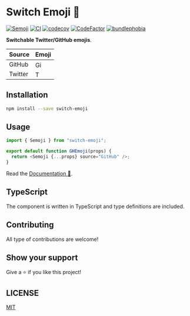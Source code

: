 # Switch Emoji 💃

[![Semoji](https://badgen.net/npm/v/switch-emoji)](https://www.npmjs.com/package/switch-emoji)
[![CI](https://github.com/MauricioRobayo/switch-emoji/actions/workflows/main.yml/badge.svg)](https://github.com/MauricioRobayo/switch-emoji/actions/workflows/main.yml)
[![codecov](https://codecov.io/gh/MauricioRobayo/switch-emoji/branch/main/graph/badge.svg?token=gkrRmHZHGB)](https://codecov.io/gh/MauricioRobayo/switch-emoji)
[![CodeFactor](https://www.codefactor.io/repository/github/mauriciorobayo/switch-emoji/badge)](https://www.codefactor.io/repository/github/mauriciorobayo/switch-emoji)
[![bundlephobia](https://badgen.net/bundlephobia/minzip/switch-emoji)](https://bundlephobia.com/package/switch-emoji)

**Switchable Twitter/GitHub emojis**.

| Source  | Emoji                                                                                                                             |
| ------- | --------------------------------------------------------------------------------------------------------------------------------- |
| GitHub  | <img src="https://github.githubassets.com/images/icons/emoji/unicode/1f483.png?v8" height="16" width="auto" title="GitHub emoji"> |
| Twitter | <img src="https://twemoji.maxcdn.com/v/latest/svg/1f483.svg" height="16" width="auto" title="Twitter emoji">                      |

## Installation

```sh
npm install --save switch-emoji
```

## Usage

```js
import { Semoji } from "switch-emoji";

export default function GHEmoji(props) {
  return <Semoji {...props} source="GitHub" />;
}
```

Read the [Documentation 📘](https://www.mauriciorobayo.com/switch-emoji?nav=false).

## TypeScript

The component is written in TypeScript and type definitions are included.

## Contributing

All type of contributions are welcome!

## Show your support

Give a ⭐️ if you like this project!

## LICENSE

[MIT](LICENSE)
